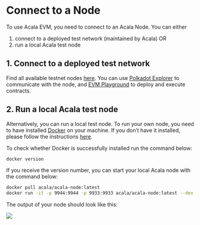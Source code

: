 # Connect to a Node

To use Acala EVM, you need to connect to an Acala Node. You can either

1. connect to a deployed test network (maintained by Acala) OR
2. run a local Acala test node

## **1. Connect to a deployed test network**

Find all available testnet nodes [here](../../../../get-started/networks.md#rpc-endpoints). You can use [Polkadot Explorer](acala-console.md) to communicate with the node, and [EVM Playground](evm-playground.md) to deploy and execute contracts.

## **2. Run a local Acala test node**

Alternatively, you can run a local test node. To run your own node, you need to have installed [Docker](https://www.docker.com/) on your machine. If you don’t have it installed, please follow the instructions [here](https://docs.docker.com/get-docker/).

To check whether Docker is successfully installed run the command below:

```bash
docker version
```

If you receive the version number, you can start your local Acala node with the command below:

```bash
docker pull acala/acala-node:latest
docker run -it -p 9944:9944 -p 9933:9933 acala/acala-node:latest --dev --ws-external --rpc-external --rpc-cors=all
```

The output of your node should look like this:

![](https://i.imgur.com/EyryyFs.png)
